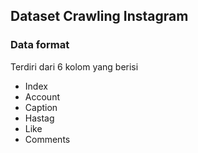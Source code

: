 ## Dataset Crawling Instagram

### Data format
Terdiri dari 6 kolom yang berisi 
+ Index
+ Account
+ Caption
+ Hastag
+ Like
+ Comments
